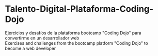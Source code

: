 # Talento-Digital-Plataforma-Coding-Dojo
Ejercicios y desafíos de la plataforma bootcamp "Coding Dojo" para convertirme en un desarrollador web  
Exercises and challenges from the bootcamp platform "Coding Dojo" to become a web developer
